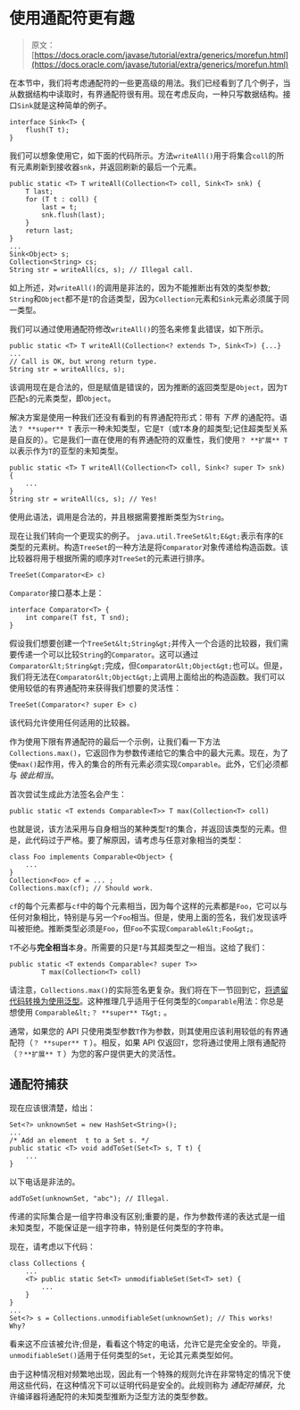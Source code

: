 # 使用通配符更有趣

> 原文： [https://docs.oracle.com/javase/tutorial/extra/generics/morefun.html](https://docs.oracle.com/javase/tutorial/extra/generics/morefun.html)

在本节中，我们将考虑通配符的一些更高级的用法。我们已经看到了几个例子，当从数据结构中读取时，有界通配符很有用。现在考虑反向，一种只写数据结构。接口`Sink`就是这种简单的例子。

```
interface Sink<T> {
    flush(T t);
}

```

我们可以想象使用它，如下面的代码所示。方法`writeAll()`用于将集合`coll`的所有元素刷新到接收器`snk`，并返回刷新的最后一个元素。

```
public static <T> T writeAll(Collection<T> coll, Sink<T> snk) {
    T last;
    for (T t : coll) {
        last = t;
        snk.flush(last);
    }
    return last;
}
...
Sink<Object> s;
Collection<String> cs;
String str = writeAll(cs, s); // Illegal call.

```

如上所述，对`writeAll()`的调用是非法的，因为不能推断出有效的类型参数; `String`和`Object`都不是`T`的合适类型，因为`Collection`元素和`Sink`元素必须属于同一类型。

我们可以通过使用通配符修改`writeAll()`的签名来修复此错误，如下所示。

```
public static <T> T writeAll(Collection<? extends T>, Sink<T>) {...}
...
// Call is OK, but wrong return type. 
String str = writeAll(cs, s);

```

该调用现在是合法的，但是赋值是错误的，因为推断的返回类型是`Object`，因为`T`匹配`s`的元素类型，即`Object`。

解决方案是使用一种我们还没有看到的有界通配符形式：带有 _下界_ 的通配符。语法`？ **super** T` 表示一种未知类型，它是`T`（或`T`本身的超类型;记住超类型关系是自反的）。它是我们一直在使用的有界通配符的双重性，我们使用`？ **扩展** T` 以表示作为`T`的亚型的未知类型。

```
public static <T> T writeAll(Collection<T> coll, Sink<? super T> snk) {
    ...
}
String str = writeAll(cs, s); // Yes! 

```

使用此语法，调用是合法的，并且根据需要推断类型为`String`。

现在让我们转向一个更现实的例子。 `java.util.TreeSet&lt;E&gt;`表示有序的`E`类型的元素树。构造`TreeSet`的一种方法是将`Comparator`对象传递给构造函数。该比较器将用于根据所需的顺序对`TreeSet`的元素进行排序。

```
TreeSet(Comparator<E> c) 

```

`Comparator`接口基本上是：

```
interface Comparator<T> {
    int compare(T fst, T snd);
}

```

假设我们想要创建一个`TreeSet&lt;String&gt;`并传入一个合适的比较器，我们需要传递一个可以比较`String`的`Comparator`。这可以通过`Comparator&lt;String&gt;`完成，但`Comparator&lt;Object&gt;`也可以。但是，我们将无法在`Comparator&lt;Object&gt;`上调用上面给出的构造函数。我们可以使用较低的有界通配符来获得我们想要的灵活性：

```
TreeSet(Comparator<? super E> c) 

```

该代码允许使用任何适用的比较器。

作为使用下限有界通配符的最后一个示例，让我们看一下方法`Collections.max()`，它返回作为参数传递给它的集合中的最大元素。现在，为了使`max()`起作用，传入的集合的所有元素必须实现`Comparable`。此外，它们必须都与 _彼此相当_。

首次尝试生成此方法签名会产生：

```
public static <T extends Comparable<T>> T max(Collection<T> coll)

```

也就是说，该方法采用与自身相当的某种类型`T`的集合，并返回该类型的元素。但是，此代码过于严格。要了解原因，请考虑与任意对象相当的类型：

```
class Foo implements Comparable<Object> {
    ...
}
Collection<Foo> cf = ... ;
Collections.max(cf); // Should work.

```

`cf`的每个元素都与`cf`中的每个元素相当，因为每个这样的元素都是`Foo`，它可以与任何对象相比，特别是与另一个`Foo`相当。但是，使用上面的签名，我们发现该呼叫被拒绝。推断类型必须是`Foo`，但`Foo`不实现`Comparable&lt;Foo&gt;`。

`T`不必与**完全相当**本身。所需要的只是`T`与其超类型之一相当。这给了我们：

```
public static <T extends Comparable<? super T>> 
        T max(Collection<T> coll)

```

请注意，`Collections.max()`的实际签名更复杂。我们将在下一节回到它，[将遗留代码转换为使用泛型](convert.html)。这种推理几乎适用于任何类型的`Comparable`用法：你总是想使用 `Comparable&lt;？ **super** T&gt;` 。

通常，如果您的 API 只使用类型参数`T`作为参数，则其使用应该利用较低的有界通配符（`？ **super** T` ）。相反，如果 API 仅返回`T`，您将通过使用上限有通配符（`？**扩展** T` ）为您的客户提供更大的灵活性。

## 通配符捕获

现在应该很清楚，给出：

```
Set<?> unknownSet = new HashSet<String>();
...
/* Add an element  t to a Set s. */ 
public static <T> void addToSet(Set<T> s, T t) {
    ...
}

```

以下电话是非法的。

```
addToSet(unknownSet, "abc"); // Illegal.

```

传递的实际集合是一组字符串没有区别;重要的是，作为参数传递的表达式是一组未知类型，不能保证是一组字符串，特别是任何类型的字符串。

现在，请考虑以下代码：

```
class Collections {
    ...
    <T> public static Set<T> unmodifiableSet(Set<T> set) {
        ...
    }
}
...
Set<?> s = Collections.unmodifiableSet(unknownSet); // This works! Why?

```

看来这不应该被允许;但是，看看这个特定的电话，允许它是完全安全的。毕竟，`unmodifiableSet()`适用于任何类型的`Set`，无论其元素类型如何。

由于这种情况相对频繁地出现，因此有一个特殊的规则允许在非常特定的情况下使用这些代码，在这种情况下可以证明代码是安全的。此规则称为 _通配符捕获_，允许编译器将通配符的未知类型推断为泛型方法的类型参数。